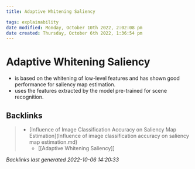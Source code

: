 ```yaml
---
title: Adaptive Whitening Saliency

tags: explainability
date modified: Monday, October 10th 2022, 2:02:08 pm
date created: Thursday, October 6th 2022, 1:36:54 pm
---
```


# Adaptive Whitening Saliency
- is based on the whitening of low-level features and has shown good performance for saliency map estimation.
- uses the features extracted by the model pre-trained for scene recognition.

## Backlinks
> - [Influence of Image Classification Accuracy on Saliency Map Estimation](Influence of image classification accuracy on saliency map estimation.md)
>   - [[Adaptive Whitening Saliency]]

_Backlinks last generated 2022-10-06 14:20:33_

